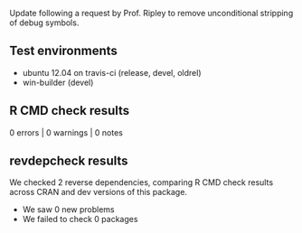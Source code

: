 Update following a request by Prof. Ripley to remove unconditional stripping of debug symbols.

## Test environments
* ubuntu 12.04 on travis-ci (release, devel, oldrel)
* win-builder (devel)

## R CMD check results

0 errors | 0 warnings | 0 notes

## revdepcheck results

We checked 2 reverse dependencies, comparing R CMD check results across CRAN and dev versions of this package.

 * We saw 0 new problems
 * We failed to check 0 packages